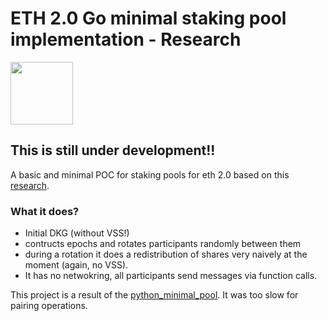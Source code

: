 # ETH 2.0 Go minimal staking pool implementation - Research
[<img src="https://www.bloxstaking.com/wp-content/uploads/2020/04/Blox-Staking_logo_blue.png" width="100">](https://www.bloxstaking.com/)

## This is still under development!!

A basic and minimal POC for staking pools for eth 2.0 based on this [research](https://github.com/bloxapp/eth2-staking-pools-research).

### What it does?
* Initial DKG (without VSS!)
* contructs epochs and rotates participants randomly between them
* during a rotation it does a redistribution of shares very naively at the moment (again, no VSS).
* It has no netwokring, all participants send messages via function calls.

This project is a result of the [python_minimal_pool](https://github.com/bloxapp/eth2-staking-pools-research/tree/master/python_minimal_pool). It was too slow for pairing operations.